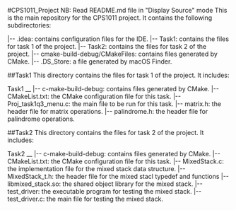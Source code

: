 #CPS1011_Project
NB: Read README.md file in "Display Source" mode
This is the main repository for the CPS1011 project. It contains the following subdirectories:

|-- .idea: contains configuration files for the IDE.
|-- Task1: contains the files for task 1 of the project.
|-- Task2: contains the files for task 2 of the project.
|-- cmake-build-debug/CMakeFiles: contains files generated by CMake.
|-- .DS_Store: a file generated by macOS Finder.

##Task1
This directory contains the files for task 1 of the project. It includes:

Task1
__
|-- c-make-build-debug: contains files generated by CMake.
|-- CMakeList.txt: the CMake configuration file for this task.
|-- Proj_task1q3_menu.c: the main file to be run for this task.
|-- matrix.h: the header file for matrix operations.
|-- palindrome.h: the header file for palindrome operations.

##Task2
This directory contains the files for task 2 of the project. It includes:

Task2
__
|-- c-make-build-debug: contains files generated by CMake.
|-- CMakeList.txt: the CMake configuration file for this task.
|-- MixedStack.c: the implementation file for the mixed stack data structure.
|-- MixedStack_t.h: the header file for the mixed stacl typedef and functions
|-- libmixed_stack.so: the shared object library for the mixed stack.
|-- test_driver: the executable program for testing the mixed stack.
|-- test_driver.c: the main file for testing the mixed stack.
